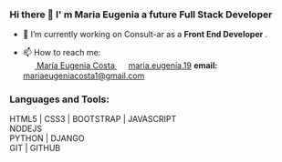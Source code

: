### Hi there 👋 I' m Maria Eugenia a future Full Stack Developer

- 🔭 I’m currently working on Consult-ar as a <strong> Front End Developer </strong>.

- 📫 How to reach me: <br>
 <a href="www.linkedin.com/in/maríaeugeniacosta" target="blank"><img align="center" src="https://cdn.jsdelivr.net/npm/simple-icons@3.0.1/icons/linkedin.svg" alt="" height="15" width="20" /> María Eugenia Costa </a> 
 <a href="https://www.instagram.com/maria.eugenia.19" target="blank"><img align="center" src="https://cdn.jsdelivr.net/npm/simple-icons@3.0.1/icons/instagram.svg" alt="" height="15" width="20" />maria.eugenia.19</a> 
 <strong> email: </strong> mariaeugeniacosta1@gmail.com <br>

<h3 align="left">Languages and Tools:</h3>

HTML5 | CSS3 | BOOTSTRAP | JAVASCRIPT <br>
NODEJS <br>
PYTHON | DJANGO <br>
GIT | GITHUB

<!--
**eugenia1984/eugenia1984** is a ✨ _special_ ✨ repository because its `README.md` (this file) appears on your GitHub profile.

Here are some ideas to get you started:

- 🔭 I’m currently working on ...
- 🌱 I’m currently learning ...
- 👯 I’m looking to collaborate on ...
- 🤔 I’m looking for help with ...
- 💬 Ask me about ...
- 📫 How to reach me: ...
- 😄 Pronouns: ...
- ⚡ Fun fact: ...
-->
